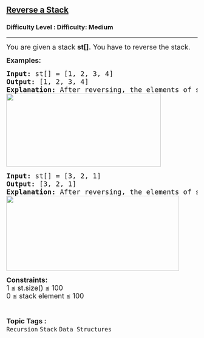 <h2><a href="https://www.geeksforgeeks.org/problems/reverse-a-stack/1?page=11&status=unsolved&sortBy=submissions">Reverse a Stack</a></h2><h3>Difficulty Level : Difficulty: Medium</h3><hr><div class="problems_problem_content__Xm_eO"><p><span style="font-size: 18px;">You are given a stack <strong>st[].</strong> You have to reverse the stack.</span></p>
<p><span style="font-size: 18px;"><strong>Examples:</strong></span></p>
<pre><span style="font-size: 18px;"><strong>Input: </strong>st[] = [1, 2, 3, 4]<br><strong>Output:</strong> [1, 2, 3, 4]<br><strong>Explanation:</strong> After reversing, the elements of stack are in opposite order.<br><img src="https://media.geeksforgeeks.org/img-practice/prod/addEditProblem/709919/Web/Other/blobid2_1758084285.jpg" width="407" height="192"><br></span></pre>
<pre><span style="font-size: 18px;"><strong>Input:</strong> st[] = [3, 2, 1]<br><strong>Output:</strong> [3, 2, 1]<br><strong>Explanation:</strong> After reversing, the elements of stack are in opposite order.<br></span><img src="https://media.geeksforgeeks.org/img-practice/prod/addEditProblem/709919/Web/Other/blobid1_1758084056.jpg" width="455" height="197"></pre>
<p><span style="font-size: 18px;"><strong>Constraints:</strong><br>1 ≤ st.size() ≤ 100</span><br><span style="font-size: 18px;">0</span><span style="font-size: 18px;"> ≤ stack element ≤ 100</span></p></div><br><p><span style=font-size:18px><strong>Topic Tags : </strong><br><code>Recursion</code>&nbsp;<code>Stack</code>&nbsp;<code>Data Structures</code>&nbsp;